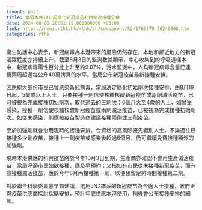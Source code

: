 ```yaml
---
layout: post
title: 當局本月19日起簡化新冠疫苗初始劑次接種安排
date: 2024-08-08 20:51:15.000000000 +08:00
link: https://news.rthk.hk/rthk/ch/component/k2/1765370-20240808.htm
categories: rthk
---
```


衞生防護中心表示，新冠病毒為本港帶來的風險仍然存在，本地和鄰近地方的新冠活躍程度亦持續上升。截至8月3日的監測數據顯示，中心收集到的呼吸道樣本中，新冠病毒陽性百分比上升至約9.07%，污水監測中，人均新冠病毒含量已連續兩周超過每公升40萬拷貝的水平。當局公布新冠疫苗最新接種安排。

因應絕大部份市民已曾感染新冠病毒，當局決定簡化初始劑次接種安排，由8月19日起，5歲或以上人士，只要接種一劑信使核糖核酸新冠疫苗或兩劑滅活疫苗，已可被視為完成接種初始劑次，取代過去的三劑次；6個月大至4歲的人士，如曾受感染，接種一劑信使核糖核酸新冠疫苗或兩劑滅活疫苗，已被視為完成接種初始劑次。如從未感染，則應按疫苗製造商建議接種兩劑或三劑疫苗。

至於加強劑就會沿用現時的接種安排，合資格的高風險優先組別人士，不論過往已接種多少劑疫苗，接種上一劑疫苗或感染後超過6個月，仍可繼續免費接種額外的加強劑。

現時本港供應的科興疫苗將於今年10月3日到期，生產商亦確認不會再生產滅活疫苗，當局呼籲市民如欲接種，應及早預約；又指如有市民從未接種新冠疫苗，而有意接種滅活疫苗，應於今年8月內接種第一劑，以便預留足夠時間接種第二劑。

對於聯合科學委員會早前建議，選用JN.1譜系的新冠疫苗為合適人士接種，政府正與疫苗供應商探討採購安排，預計年底供應本港使用，稍後會公布接種安排的細節。
